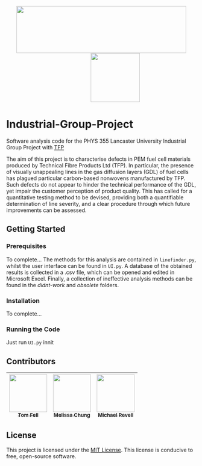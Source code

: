 <p align="center">
  <img src="https://www.lancaster.ac.uk/media/lancaster-university/content-assets/images/fst/logos/Physicslogo.svg" width="450" height="125">
  &nbsp;&nbsp;&nbsp;&nbsp;&nbsp;&nbsp;&nbsp;&nbsp;&nbsp;&nbsp;&nbsp;&nbsp&nbsp;&nbsp;&nbsp;&nbsp;&nbsp;&nbsp;
  <img src="https://compositesuk.co.uk/sites/default/files/hub/logos/TFP%20logo%20new.PNG" width="130" height="130">
</p>



# Industrial-Group-Project
Software analysis code for the PHYS 355 Lancaster University Industrial Group Project with [TFP](https://www.tfpglobal.com/)

The aim of this project is to characterise defects in PEM fuel cell materials produced by Technical Fibre Products Ltd (TFP). In particular, the presence of visually unappealing lines in the gas diffusion layers (GDL) of fuel cells has plagued particular carbon-based nonwovens manufactured by TFP. Such defects do not appear to hinder the technical performance of the GDL, yet impair the customer perception of product quality. This has called for a quantitative testing method to be devised, providing both a quantifiable determination of line severity, and a clear procedure through which future improvements can be assessed.

## Getting Started
### Prerequisites
To complete...
The methods for this analysis are contained in `linefinder.py`, whilst the user interface can be found in `UI.py`. A database of the obtained results is collected in a .csv file, which can be opened and edited in Microsoft Excel. Finally, a collection of ineffective analysis methods can be found in the _didnt-work_ and _obsolete_ folders.

### Installation

To complete...


### Running the Code

Just run `UI.py` innit


## Contributors

<!--ALL-CONTRIBUTORS-LIST -->
| [<img src="https://avatars.githubusercontent.com/u/73170205?v=4" width="100px;"/><br /><sub><b>Tom Fell</b></sub>](https://github.com/twf2360)<br /> | [<img src="https://avatars.githubusercontent.com/u/68572453?v=4" width="100px;"/><br /><sub><b>Melissa Chung</b></sub>](https://github.com/msychung)<br /> | [<img src="https://avatars.githubusercontent.com/u/74320011?v=4>" width="100px;"/><br /><sub><b>Michael Revell</b></sub>](https://github.com/mjrevell)<br /> |
| :---: | :---: | :---: |
<!-- END ALL-CONTRIBUTORS-LIST -->


## License

This project is licensed under the [MIT License](https://opensource.org/licenses/MIT). This license is conducive to free, open-source software.
